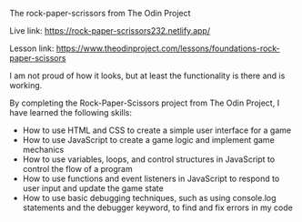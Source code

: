 The rock-paper-scrissors from The Odin Project

Live link: https://rock-paper-scrissors232.netlify.app/

Lesson link: https://www.theodinproject.com/lessons/foundations-rock-paper-scissors

I am not proud of how it looks, but at least the functionality is there and is working.

By completing the Rock-Paper-Scissors project from The Odin Project, I have learned the following skills:

  - How to use HTML and CSS to create a simple user interface for a game
- How to use JavaScript to create a game logic and implement game mechanics
- How to use variables, loops, and control structures in JavaScript to control the flow of a program
- How to use functions and event listeners in JavaScript to respond to user input and update the game state
 - How to use basic debugging techniques, such as using console.log statements and the debugger keyword, to find and fix errors in my code
